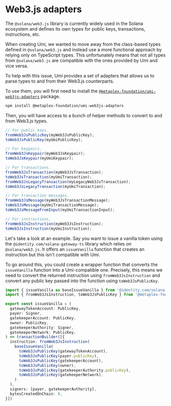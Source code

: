 # Web3.js adapters

The `@solana/web3.js` library is currently widely used in the Solana ecosystem and defines its own types for public keys, transactions, instructions, etc.

When creating Umi, we wanted to move away from the class-based types defined in `@solana/web3.js` and instead use a more functional approach by relying only on TypeScript types. This unfortunately means that not all types from `@solana/web3.js` are compatible with the ones provided by Umi and vice versa.

To help with this issue, Umi provides a set of adapters that allows us to parse types to and from their Web3.js counterparts.

To use them, you will first need to install the [`@metaplex-foundation/umi-web3js-adapters`](https://github.com/metaplex-foundation/umi/tree/main/packages/umi-web3js-adapters) package.

```sh
npm install @metaplex-foundation/umi-web3js-adapters
```

Then, you will have access to a bunch of helper methods to convert to and from Web3.js types.

```ts
// For public keys.
fromWeb3JsPublicKey(myWeb3JsPublicKey);
toWeb3JsPublicKey(myUmiPublicKey);

// For keypairs.
fromWeb3JsKeypair(myWeb3JsKeypair);
toWeb3JsKeypair(myUmiKeypair);

// For transactions.
fromWeb3JsTransaction(myWeb3JsTransaction);
toWeb3JsTransaction(myUmiTransaction);
fromWeb3JsLegacyTransaction(myLegacyWeb3JsTransaction);
toWeb3JsLegacyTransaction(myUmiTransaction);

// For transaction messages.
fromWeb3JsMessage(myWeb3JsTransactionMessage);
toWeb3JsMessage(myUmiTransactionMessage);
toWeb3JsMessageFromInput(myUmiTransactionInput);

// For instructions.
fromWeb3JsInstruction(myWeb3JsInstruction);
toWeb3JsInstruction(myUmiInstruction);
```

Let's take a look at an example. Say you want to issue a vanilla token using the `@identity.com/solana-gateway-ts` library which relies on `@solana/web3.js`. It offers an `issueVanilla` function that creates an instruction but this isn't compatible with Umi.

To go around this, you could create a wrapper function that converts the `issueVanilla` function into a Umi-compatible one. Precisely, this means we need to convert the returned instruction using `fromWeb3JsInstruction` and convert any public key passed into the function using `toWeb3JsPublicKey`.

```ts
import { issueVanilla as baseIssueVanilla } from '@identity.com/solana-gateway-ts';
import { fromWeb3JsInstruction, toWeb3JsPublicKey } from '@metaplex-foundation/umi-web3js-adapters';

export const issueVanilla = (
  gatewayTokenAccount: PublicKey,
  payer: Signer,
  gatekeeperAccount: PublicKey,
  owner: PublicKey,
  gatekeeperAuthority: Signer,
  gatekeeperNetwork: PublicKey,
) => transactionBuilder([{
  instruction: fromWeb3JsInstruction(
    baseIssueVanilla(
      toWeb3JsPublicKey(gatewayTokenAccount),
      toWeb3JsPublicKey(payer.publicKey),
      toWeb3JsPublicKey(gatekeeperAccount),
      toWeb3JsPublicKey(owner),
      toWeb3JsPublicKey(gatekeeperAuthority.publicKey),
      toWeb3JsPublicKey(gatekeeperNetwork),
    )
  ),
  signers: [payer, gatekeeperAuthority],
  bytesCreatedOnChain: 0,
}])
```